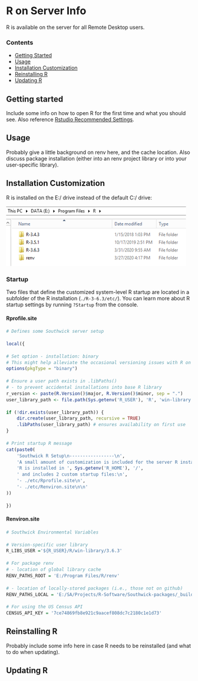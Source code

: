 
# R on Server Info

R is available on the server for all Remote Desktop users. 

### Contents

- [Getting Started](#getting-started)
- [Usage](#usage)
- [Installation Customization](#installation-customization)
- [Reinstalling R](#reinstalling-r)
- [Updating R](#updating-r)

## Getting started

Include some info on how to open R for the first time and what you should see. Also reference [Rstudio Recommended Settings](rstudio-settings.md). 

## Usage

Probably give a little background on renv here, and the cache location. Also discuss package installation (either into an renv project library or into your user-specific library).

## Installation Customization

R is installed on the E:/ drive instead of the default C:/ drive:

![](img/r-install.png)

### Startup

Two files that define the customized system-level R startup are located in a subfolder of the R installation (`./R-3-6.3/etc/`). You can learn more about R startup settings by running `?Startup` from the console.

#### Rprofile.site

```r
# Defines some Southwick server setup

local({

# Set option - installation: binary
# This might help alleviate the occasional versioning issues with R on Windows
options(pkgType = "binary")

# Ensure a user path exists in .libPaths()
# - to prevent accidental installations into base R library
r_version <- paste(R.Version()$major, R.Version()$minor, sep = ".")
user_library_path <- file.path(Sys.getenv('R_USER'), 'R', 'win-library', r_version)

if (!dir.exists(user_library_path)) {
    dir.create(user_library_path, recursive = TRUE)
    .libPaths(user_library_path) # ensures availability on first use
}

# Print startup R message
cat(paste0(
    'Southwick R Setup\n-----------------\n',
    'A small amount of customization is included for the server R installation.\n',
    'R is installed in ', Sys.getenv('R_HOME'), '/',
    ' and includes 2 custom startup files:\n',
    '- ./etc/Rprofile.site\n',
    '- ./etc/Renviron.site\n\n'
))

})     
```

#### Renviron.site

```r
# Southwick Environmental Variables

# Version-specific user library
R_LIBS_USER ='${R_USER}/R/win-library/3.6.3'

# For package renv
# - location of global library cache
RENV_PATHS_ROOT = 'E:/Program Files/R/renv'

# - location of locally-stored packages (i.e., those not on github)
RENV_PATHS_LOCAL = 'E:/SA/Projects/R-Software/Southwick-packages/_builds_binary'

# For using the US Census API
CENSUS_API_KEY = '7ce74869fb8e921c9aacef808dc7c2180c1e1d73'
```

## Reinstalling R

Probably include some info here in case R needs to be reinstalled (and what to do when updating).

## Updating R

